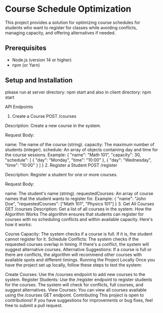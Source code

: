# Course Schedule Optimization

This project provides a solution for optimizing course schedules for students who want to register for classes while avoiding conflicts, managing capacity, and offering alternatives if needed.

## Prerequisites

- Node.js (version 14 or higher)
- npm (or Yarn)

## Setup and Installation

please run at server directory: npm start
and also in client directory: npm start

API Endpoints
1. Create a Course
POST /courses

Description: Create a new course in the system.

Request Body:

name: The name of the course (string).
capacity: The maximum number of students (integer).
schedule: An array of objects containing day and time for the course sessions.
Example:
{
  "name": "Math 101",
  "capacity": 30,
  "schedule": [
    { "day": "Monday", "time": "10:00" },
    { "day": "Wednesday", "time": "10:00" }
  ]
}
2. Register a Student
POST /register

Description: Register a student for one or more courses.

Request Body:

name: The student's name (string).
requestedCourses: An array of course names that the student wants to register for.
Example:
{
  "name": "John Doe",
  "requestedCourses": ["Math 101", "Physics 101"]
}
3. Get All Courses
GET /courses
Description: Get a list of all courses in the system.
How the Algorithm Works
The algorithm ensures that students can register for courses with no scheduling conflicts and within available capacity. Here's how it works:

Course Capacity: The system checks if a course is full. If it is, the student cannot register for it.
Schedule Conflicts: The system checks if the requested courses overlap in timing. If there's a conflict, the system will suggest alternative courses.
Alternative Suggestions: If a course is full or there are conflicts, the algorithm will recommend other courses with available spots and different timings.
Running the Project Locally
Once you have the project set up locally, follow these steps to test the system:

Create Courses: Use the /courses endpoint to add new courses to the system.
Register Students: Use the /register endpoint to register students for the courses. The system will check for conflicts, full courses, and suggest alternatives.
View Courses: You can view all courses available using the /courses GET endpoint.
Contributing
This project is open to contributions! If you have suggestions for improvements or bug fixes, feel free to submit a pull request.

